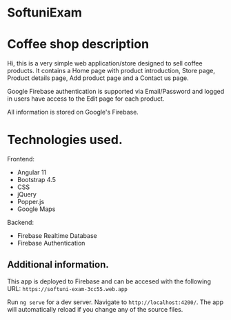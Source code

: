 # SoftuniExam

# Coffee shop description

Hi, this is a very simple web application/store designed to sell coffee products. It contains a Home page with product introduction, Store page, Product details page, Add product page and a Contact us page.

Google Firebase authentication is supported via Email/Password and logged in users have access to the Edit page for each product.

All information is stored on Google's Firebase.

# Technologies used.

Frontend:

- Angular 11
- Bootstrap 4.5
- CSS
- jQuery
- Popper.js
- Google Maps

Backend:

- Firebase Realtime Database
- Firebase Authentication

## Additional information.

This app is deployed to Firebase and can be accesed with the following URL: `https://softuni-exam-3cc55.web.app`

Run `ng serve` for a dev server. Navigate to `http://localhost:4200/`. The app will automatically reload if you change any of the source files.
